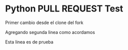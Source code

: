 # Python PULL REQUEST Test

Primer cambio desde el clone del fork

Agregando segunda linea como acordamos

Esta linea es de prueba
